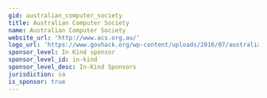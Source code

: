 ```yaml
---
gid: australian_computer_society
title: Australian Computer Society
name: Australian Computer Society
website_url: 'http://www.acs.org.au/'
logo_url: 'https://www.govhack.org/wp-content/uploads/2016/07/australian_computer_society.png'
sponsor_level: In Kind sponsor
sponsor_level_id: in-kind
sponsor_level_desc: In-Kind Sponsors
jurisdiction: sa
is_sponsor: true
---
```

